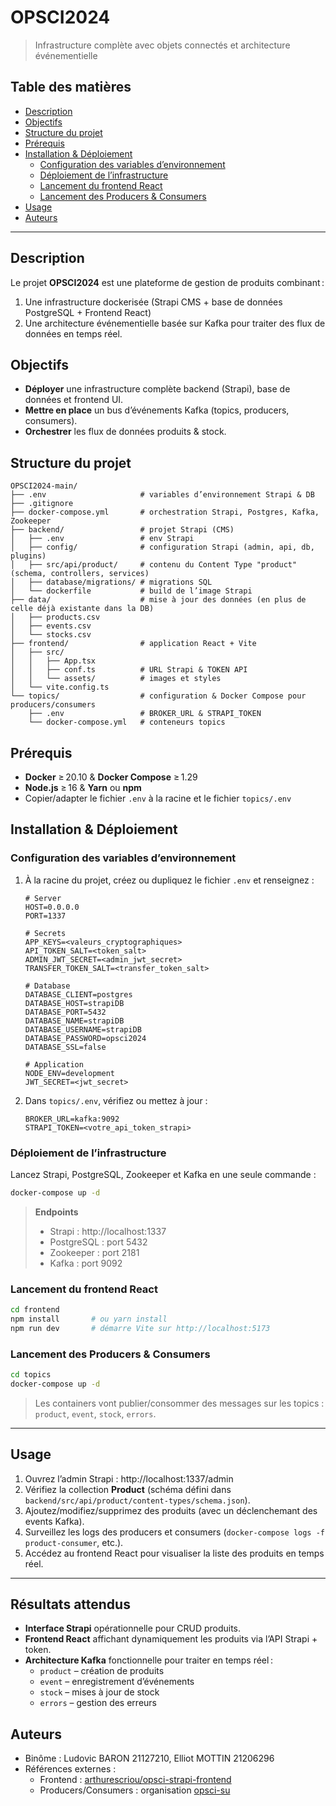 # OPSCI2024

> Infrastructure complète avec objets connectés et architecture événementielle

## Table des matières

- [Description](#description)  
- [Objectifs](#objectifs)  
- [Structure du projet](#structure-du-projet)  
- [Prérequis](#prérequis)  
- [Installation & Déploiement](#installation--déploiement)  
  - [Configuration des variables d’environnement](#configuration-des-variables-denvironnement)  
  - [Déploiement de l’infrastructure](#déploiement-de-linfrastructure)  
  - [Lancement du frontend React](#lancement-du-frontend-react)  
  - [Lancement des Producers & Consumers](#lancement-des-producers--consumers)  
- [Usage](#usage)  
- [Auteurs](#auteurs)

---

## Description

Le projet **OPSCI2024** est une plateforme de gestion de produits combinant :
1. Une infrastructure dockerisée (Strapi CMS + base de données PostgreSQL + Frontend React)  
2. Une architecture événementielle basée sur Kafka pour traiter des flux de données en temps réel.

## Objectifs

- **Déployer** une infrastructure complète backend (Strapi), base de données et frontend UI.  
- **Mettre en place** un bus d’événements Kafka (topics, producers, consumers).  
- **Orchestrer** les flux de données produits & stock.

## Structure du projet

```plaintext
OPSCI2024-main/
├── .env                     # variables d’environnement Strapi & DB
├── .gitignore
├── docker-compose.yml       # orchestration Strapi, Postgres, Kafka, Zookeeper
├── backend/                 # projet Strapi (CMS)
│   ├── .env                 # env Strapi
│   ├── config/              # configuration Strapi (admin, api, db, plugins)
│   ├── src/api/product/     # contenu du Content Type "product" (schema, controllers, services)
│   ├── database/migrations/ # migrations SQL
│   └── dockerfile           # build de l’image Strapi
├── data/                    # mise à jour des données (en plus de celle déjà existante dans la DB)
│   ├── products.csv
│   ├── events.csv
│   └── stocks.csv
├── frontend/                # application React + Vite
│   ├── src/
│   │   ├── App.tsx
│   │   ├── conf.ts          # URL Strapi & TOKEN API
│   │   └── assets/          # images et styles
│   └── vite.config.ts
└── topics/                  # configuration & Docker Compose pour producers/consumers
    ├── .env                 # BROKER_URL & STRAPI_TOKEN
    └── docker-compose.yml   # conteneurs topics
```

##  Prérequis

- **Docker** ≥ 20.10 & **Docker Compose** ≥ 1.29  
- **Node.js** ≥ 16 & **Yarn** ou **npm**  
- Copier/adapter le fichier `.env` à la racine et le fichier `topics/.env`  

## Installation & Déploiement

### Configuration des variables d’environnement

1. À la racine du projet, créez ou dupliquez le fichier `.env` et renseignez :
   ```env
   # Server
   HOST=0.0.0.0
   PORT=1337

   # Secrets
   APP_KEYS=<valeurs_cryptographiques>
   API_TOKEN_SALT=<token_salt>
   ADMIN_JWT_SECRET=<admin_jwt_secret>
   TRANSFER_TOKEN_SALT=<transfer_token_salt>

   # Database
   DATABASE_CLIENT=postgres
   DATABASE_HOST=strapiDB
   DATABASE_PORT=5432
   DATABASE_NAME=strapiDB
   DATABASE_USERNAME=strapiDB
   DATABASE_PASSWORD=opsci2024
   DATABASE_SSL=false

   # Application
   NODE_ENV=development
   JWT_SECRET=<jwt_secret>
   ```
2. Dans `topics/.env`, vérifiez ou mettez à jour :
   ```env
   BROKER_URL=kafka:9092
   STRAPI_TOKEN=<votre_api_token_strapi>
   ```

### Déploiement de l’infrastructure

Lancez Strapi, PostgreSQL, Zookeeper et Kafka en une seule commande :

```bash
docker-compose up -d
```

> **Endpoints**  
> - Strapi : http://localhost:1337  
> - PostgreSQL : port 5432  
> - Zookeeper : port 2181  
> - Kafka : port 9092

### Lancement du frontend React

```bash
cd frontend
npm install       # ou yarn install
npm run dev       # démarre Vite sur http://localhost:5173
```

### Lancement des Producers & Consumers

```bash
cd topics
docker-compose up -d
```

> Les containers vont publier/consommer des messages sur les topics : `product`, `event`, `stock`, `errors`.

---

## Usage

1. Ouvrez l’admin Strapi : http://localhost:1337/admin  
2. Vérifiez la collection **Product** (schéma défini dans `backend/src/api/product/content-types/schema.json`).  
3. Ajoutez/modifiez/supprimez des produits (avec un déclenchemant des events Kafka).  
4. Surveillez les logs des producers et consumers (`docker-compose logs -f product-consumer`, etc.).  
5. Accédez au frontend React pour visualiser la liste des produits en temps réel.

---

## Résultats attendus

- **Interface Strapi** opérationnelle pour CRUD produits.  
- **Frontend React** affichant dynamiquement les produits via l’API Strapi + token.  
- **Architecture Kafka** fonctionnelle pour traiter en temps réel :  
  - `product` – création de produits  
  - `event` – enregistrement d’événements  
  - `stock` – mises à jour de stock  
  - `errors` – gestion des erreurs

## Auteurs

- Binôme : Ludovic BARON 21127210, Elliot MOTTIN 21206296
- Références externes :  
  - Frontend : [arthurescriou/opsci-strapi-frontend](https://github.com/arthurescriou/opsci-strapi-frontend)  
  - Producers/Consumers : organisation [opsci-su](https://github.com/opsci-su)  

